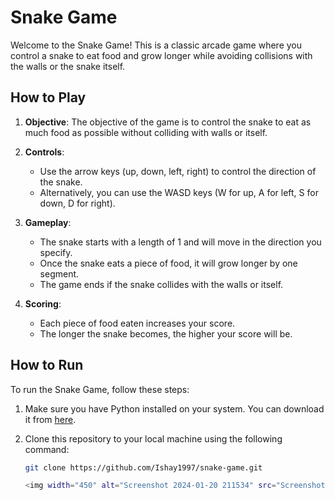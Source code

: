 # Snake Game

Welcome to the Snake Game! This is a classic arcade game where you control a snake to eat food and grow longer while avoiding collisions with the walls or the snake itself.

## How to Play

1. **Objective**: The objective of the game is to control the snake to eat as much food as possible without colliding with walls or itself.

2. **Controls**: 
   - Use the arrow keys (up, down, left, right) to control the direction of the snake.
   - Alternatively, you can use the WASD keys (W for up, A for left, S for down, D for right).

3. **Gameplay**:
   - The snake starts with a length of 1 and will move in the direction you specify.
   - Once the snake eats a piece of food, it will grow longer by one segment.
   - The game ends if the snake collides with the walls or itself.

4. **Scoring**:
   - Each piece of food eaten increases your score.
   - The longer the snake becomes, the higher your score will be.

## How to Run

To run the Snake Game, follow these steps:

1. Make sure you have Python installed on your system. You can download it from [here](https://www.python.org/downloads/).
   
2. Clone this repository to your local machine using the following command:

   ```bash
   git clone https://github.com/Ishay1997/snake-game.git

   <img width="450" alt="Screenshot 2024-01-20 211534" src="Screenshot 2024-02-10 122554.png">

